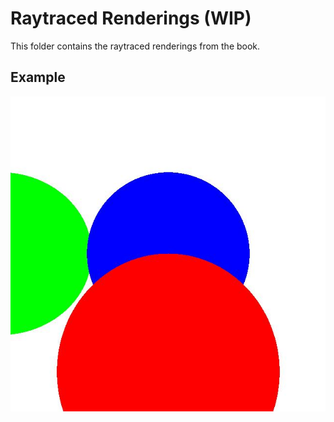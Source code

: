 # Raytraced Renderings (WIP)

This folder contains the raytraced renderings from the book.

## Example

![Rendering of the first image](./1.jpeg "Rendering of the first image")

